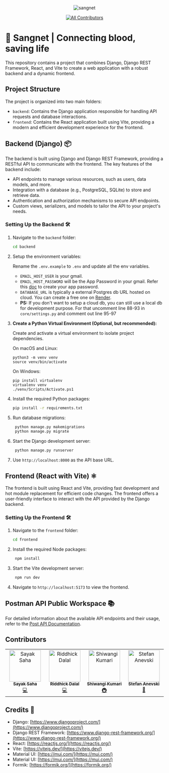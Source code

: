 <p align="center">
    <img src="https://github.com/sayakongit/status-code-sangnet/blob/master/docs/banner.png " alt="sangnet">
</p>

<div align="center">
  <!-- ALL-CONTRIBUTORS-BADGE:START - Do not remove or modify this section -->

[![All Contributors](https://img.shields.io/badge/all_contributors-2-orange.svg?style=flat-square)](#contributors-)

<!-- ALL-CONTRIBUTORS-BADGE:END -->
</div>

# 🚀 Sangnet | Connecting blood, saving life

This repository contains a project that combines Django, Django REST Framework, React, and Vite to create a web application with a robust backend and a dynamic frontend.

## Project Structure

The project is organized into two main folders:

- `backend`: Contains the Django application responsible for handling API requests and database interactions.
- `frontend`: Contains the React application built using Vite, providing a modern and efficient development experience for the frontend.

## Backend (Django) 📦

The backend is built using Django and Django REST Framework, providing a RESTful API to communicate with the frontend. The key features of the backend include:

- API endpoints to manage various resources, such as users, data models, and more.
- Integration with a database (e.g., PostgreSQL, SQLite) to store and retrieve data.
- Authentication and authorization mechanisms to secure API endpoints.
- Custom views, serializers, and models to tailor the API to your project's needs.

### Setting Up the Backend 🛠️

1. Navigate to the `backend` folder:

   ```bash
   cd backend
   ```

2. Setup the environment variables:

   Rename the `.env.example` to `.env` and update all the env variables.

   - `EMAIL_HOST_USER` is your gmail.
   - `EMAIL_HOST_PASSWORD` will be the App Password in your gmail. Refer this [doc](https://support.google.com/mail/answer/185833?hl=en) to create your app password.
   - `DATABASE_URL` is typically a external Postgres db URL hosted on cloud. You can create a free one on [Render](https://docs.render.com/databases).
   - **PS:** If you don't want to setup a cloud db, you can still use a local db for development purpose. For that uncomment line 88-93 in `core/settings.py` and comment out line 95-97

3. **Create a Python Virtual Environment (Optional, but recommended):**

   Create and activate a virtual environment to isolate project dependencies.

   On macOS and Linux:

   ```
   python3 -m venv venv
   source venv/bin/activate
   ```

   On Windows:

   ```
   pip install virtualenv
   virtualenv venv
   ./venv/Scripts/Activate.ps1
   ```

4. Install the required Python packages:

   ```bash
   pip install -r requirements.txt
   ```

5. Run database migrations:
   ```bash
    python manage.py makemigrations
    python manage.py migrate
   ```
6. Start the Django development server:
   ```bash
    python manage.py runserver
   ```
7. Use `http://localhost:8000` as the API base URL.

## Frontend (React with Vite) ⚛️

The frontend is built using React and Vite, providing fast development and hot module replacement for efficient code changes. The frontend offers a user-friendly interface to interact with the API provided by the Django backend.

### Setting Up the Frontend 🛠️

1. Navigate to the `frontend` folder:
   ```bash
   cd frontend
   ```
2. Install the required Node packages:
   ```bash
    npm install
   ```
3. Start the Vite development server:
   ```bash
    npm run dev
   ```
4. Navigate to `http://localhost:5173` to view the frontend.

## Postman API Public Workspace 📚

For detailed information about the available API endpoints and their usage, refer to the [Post API Documentation](https://example.com/api-docs/posts).

## Contributors

<!-- ALL-CONTRIBUTORS-LIST:START - Do not remove or modify this section -->
<!-- prettier-ignore-start -->
<!-- markdownlint-disable -->
<table>
  <tbody>
    <tr>
      <td align="center" valign="top" width="14.28%"><a href="https://sayakongit.github.io/"><img src="https://avatars.githubusercontent.com/u/83216382?v=4?s=100" width="100px;" alt="Sayak Saha"/><br /><sub><b>Sayak Saha</b></sub></a><br /><a href="https://github.com/sayakongit/sangnet/commits?author=sayakongit" title="Code">💻</a></td>
      <td align="center" valign="top" width="14.28%"><a href="https://riddhick.github.io/Profile/"><img src="https://avatars.githubusercontent.com/u/39643319?v=4?s=100" width="100px;" alt="Riddhick Dalal"/><br /><sub><b>Riddhick Dalal</b></sub></a><br /><a href="https://github.com/sayakongit/sangnet/commits?author=Riddhick" title="Code">💻</a></td>
      <td align="center" valign="top" width="14.28%"><a href="https://www.linkedin.com/in/shiwangi-kumari-5b0b3b1b7/"><img src="https://avatars.githubusercontent.com/u/77545230?v=4?s=100" width="100px;" alt="Shiwangi Kumari"/><br /><sub><b>Shiwangi Kumari</b></sub></a><br /><a href="#infra-sshiwangi" title="Infrastructure (Hosting, Build-Tools, etc)">🚇</a></td>
      <td align="center" valign="top" width="14.28%"><a href="https://stefananevski.xyz/"><img src="https://avatars.githubusercontent.com/u/105498279?v=4?s=100" width="100px;" alt="Stefan Anevski"/><br /><sub><b>Stefan Anevski</b></sub></a><br /><a href="https://github.com/sayakongit/sangnet/commits?author=anevski-stefan" title="Documentation">📖</a></td>
    </tr>
  </tbody>
</table>
<!-- markdownlint-restore -->
<!-- prettier-ignore-end -->

<!-- ALL-CONTRIBUTORS-LIST:END -->

## Credits 👏

- Django: [https://www.djangoproject.com/](https://www.djangoproject.com/)
- Django REST Framework: [https://www.django-rest-framework.org/](https://www.django-rest-framework.org/)
- React: [https://reactjs.org/](https://reactjs.org/)
- Vite: [https://vitejs.dev/](https://vitejs.dev/)
- Material UI: [https://mui.com/](https://mui.com/)
- Material UI: [https://mui.com/](https://mui.com/)
- Formik: [https://formik.org/](https://formik.org/)
